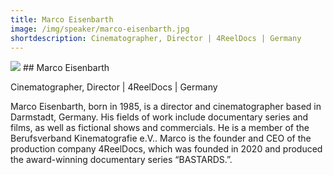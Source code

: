 ```yaml
---
title: Marco Eisenbarth
image: /img/speaker/marco-eisenbarth.jpg
shortdescription: Cinematographer, Director | 4ReelDocs | Germany
---
```

<img src="/img/speaker/marco-eisenbarth.jpg">
## Marco Eisenbarth

Cinematographer, Director | 4ReelDocs | Germany

Marco Eisenbarth, born in 1985, is a director and cinematographer based in Darmstadt, Germany. His fields of work include documentary series and films, as well as fictional shows and commercials. He is a member of the Berufsverband Kinematografie e.V.. Marco is the founder and CEO of the production company 4ReelDocs, which was founded in 2020 and produced the award-winning documentary series “BASTARDS.”.